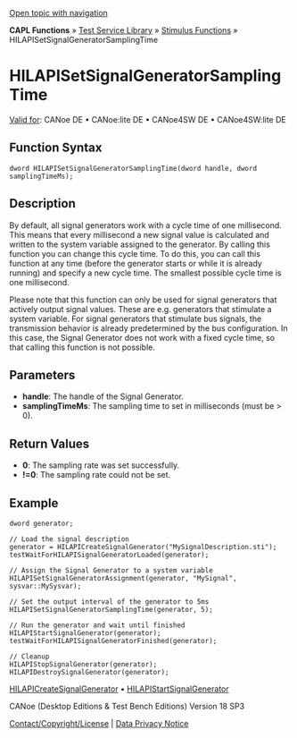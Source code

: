 [Open topic with navigation](../../../../../CANoeDEFamily.htm#Topics/CAPLFunctions/Test/Functions/CAPLfunctionHILAPISetSignalGeneratorSamplingTime.md)

**CAPL Functions** » [Test Service Library](../CAPLfunctionsTSLOverview.md) » [Stimulus Functions](../CAPLfunctionsTSLStimulusOverview.md) » HILAPISetSignalGeneratorSamplingTime

# HILAPISetSignalGeneratorSamplingTime

[Valid for](../../../Shared/FeatureAvailability.md): CANoe DE • CANoe:lite DE • CANoe4SW DE • CANoe4SW:lite DE

## Function Syntax

```
dword HILAPISetSignalGeneratorSamplingTime(dword handle, dword samplingTimeMs);
```

## Description

By default, all signal generators work with a cycle time of one millisecond. This means that every millisecond a new signal value is calculated and written to the system variable assigned to the generator. By calling this function you can change this cycle time. To do this, you can call this function at any time (before the generator starts or while it is already running) and specify a new cycle time. The smallest possible cycle time is one millisecond.

Please note that this function can only be used for signal generators that actively output signal values. These are e.g. generators that stimulate a system variable. For signal generators that stimulate bus signals, the transmission behavior is already predetermined by the bus configuration. In this case, the Signal Generator does not work with a fixed cycle time, so that calling this function is not possible.

## Parameters

- **handle**: The handle of the Signal Generator.
- **samplingTimeMs**: The sampling time to set in milliseconds (must be > 0).

## Return Values

- **0**: The sampling rate was set successfully.
- **!=0**: The sampling rate could not be set.

## Example

```plaintext
dword generator;

// Load the signal description
generator = HILAPICreateSignalGenerator("MySignalDescription.sti");
testWaitForHILAPISignalGeneratorLoaded(generator);

// Assign the Signal Generator to a system variable
HILAPISetSignalGeneratorAssignment(generator, "MySignal", sysvar::MySysvar);

// Set the output interval of the generator to 5ms
HILAPISetSignalGeneratorSamplingTime(generator, 5);

// Run the generator and wait until finished
HILAPIStartSignalGenerator(generator);
testWaitForHILAPISignalGeneratorFinished(generator);

// Cleanup
HILAPIStopSignalGenerator(generator);
HILAPIDestroySignalGenerator(generator);
```

[HILAPICreateSignalGenerator](CAPLfunctionHILAPICreateSignalGenerator.md) • [HILAPIStartSignalGenerator](CAPLfunctionHILAPIStartSignalGenerator.md)

CANoe (Desktop Editions & Test Bench Editions) Version 18 SP3

[Contact/Copyright/License](../../../Shared/ContactCopyrightLicense.md) | [Data Privacy Notice](https://www.vector.com/int/en/company/get-info/privacy-policy/)
